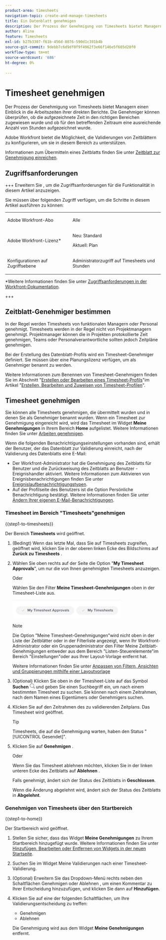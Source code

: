 ```yaml
---
product-area: timesheets
navigation-topic: create-and-manage-timesheets
title: Ein Datenblatt genehmigen
description: Der Prozess der Genehmigung von Timesheets bietet Managern einen Einblick in die Arbeitszeiten ihrer direkten Berichte. Die Genehmiger können überprüfen, ob die aufgezeichnete Zeit in den richtigen Bereichen zugewiesen wurde und ob für den betreffenden Zeitraum eine ausreichende Anzahl von Stunden aufgezeichnet wurde.
author: Alina
feature: Timesheets
exl-id: b27b3307-f61b-456d-8076-590d1c391b4b
source-git-commit: 9debb7c6d9df0f9f4962f3e66f146e5f605d20f0
workflow-type: tm+mt
source-wordcount: '686'
ht-degree: 0%

---
```


# Timesheet genehmigen

<!--Audited: 8/2024-->

Der Prozess der Genehmigung von Timesheets bietet Managern einen Einblick in die Arbeitszeiten ihrer direkten Berichte. Die Genehmiger können überprüfen, ob die aufgezeichnete Zeit in den richtigen Bereichen zugewiesen wurde und ob für den betreffenden Zeitraum eine ausreichende Anzahl von Stunden aufgezeichnet wurde.

Adobe Workfront bietet die Möglichkeit, die Validierungen von Zeitblättern zu konfigurieren, um sie in diesem Bereich zu unterstützen.

Informationen zum Übermitteln eines Zeitblatts finden Sie unter [Zeitblatt zur Genehmigung einreichen](../../timesheets/create-and-manage-timesheets/submit-timesheet-for-approval.md).

## Zugriffsanforderungen

+++ Erweitern Sie , um die Zugriffsanforderungen für die Funktionalität in diesem Artikel anzuzeigen.

Sie müssen über folgenden Zugriff verfügen, um die Schritte in diesem Artikel ausführen zu können:

<table style="table-layout:auto"> 
 <col> 
 </col> 
 <col> 
 </col> 
 <tbody> 
  <tr> 
   <td role="rowheader"><p>Adobe Workfront-Abo</p></td> 
   <td> <p>Alle</p> </td> 
  </tr> 
  <tr> 
   <td role="rowheader"><p>Adobe Workfront-Lizenz*</p></td> 
   <td> <p>Neu: Standard</p>
   <p>Aktuell: Plan </p> 
   <tr> 
   <td role="rowheader">Konfigurationen auf Zugriffsebene</td> 
   <td> <p>Administratorzugriff auf Timesheets und Stunden </p> </td> 
  </tr>

</td> 
  </tr> 
 </tbody> 
</table>

*Weitere Informationen finden Sie unter [Zugriffsanforderungen in der Workfront-Dokumentation](/help/quicksilver/administration-and-setup/add-users/access-levels-and-object-permissions/access-level-requirements-in-documentation.md).

+++

## Zeitblatt-Genehmiger bestimmen

In der Regel werden Timesheets von funktionalen Managern oder Personal genehmigt. Timesheets werden in der Regel nicht von Projektmanagern genehmigt. Projektmanager können die in Projekten protokollierte Zeit genehmigen, Teams oder Personalverantwortliche sollten jedoch Zeitpläne genehmigen.

Bei der Erstellung des Datenblatt-Profils wird ein Timesheet-Genehmiger definiert. Sie müssen über eine Planungslizenz verfügen, um als Genehmiger benannt zu werden.

Weitere Informationen zum Benennen von Timesheet-Genehmigern finden Sie im Abschnitt &quot;[Erstellen oder Bearbeiten eines Timesheet-Profils](../../timesheets/create-and-manage-timesheets/create-timesheet-profiles.md#create)&quot;im Artikel &quot;[Erstellen, Bearbeiten und Zuweisen von Timesheet-Profilen](../../timesheets/create-and-manage-timesheets/create-timesheet-profiles.md)&quot;.

## Timesheet genehmigen

Sie können alle Timesheets genehmigen, die übermittelt wurden und in denen Sie als Genehmiger benannt wurden. Wenn ein Timesheet zur Genehmigung eingereicht wird, wird das Timesheet im Widget **Meine Genehmigungen** in Ihrem Bereich **Home** aufgelistet. Weitere Informationen finden Sie unter [Arbeiten genehmigen](../../review-and-approve-work/manage-approvals/approving-work.md).

Wenn die folgenden Benachrichtigungseinstellungen vorhanden sind, erhält der Benutzer, der das Datenblatt zur Validierung einreicht, nach der Validierung des Datenblatts eine E-Mail:

* Der Workfront-Administrator hat die Genehmigung des Zeitblatts für Benutzer und die Zurückweisung des Zeitblatts an Benutzer -Ereignishandler aktiviert. Weitere Informationen zum Aktivieren von Ereignisbenachrichtigungen finden Sie unter [Ereignislaufbenachrichtigungstypen](../../administration-and-setup/manage-workfront/emails/event-notifications-available-in-wf.md).
* Auf der Profilseite des Benutzers ist die Option Persönliche Benachrichtigung bestätigt. Weitere Informationen finden Sie unter [Ändern Ihrer eigenen E-Mail-Benachrichtigungen](/help/quicksilver/workfront-basics/using-notifications/activate-or-deactivate-your-own-event-notifications.md).

### Timesheet im Bereich &quot;Timesheets&quot;genehmigen

{{step1-to-timesheets}}

Der Bereich **Timesheets** wird geöffnet.

1. (Bedingt) Wenn das letzte Mal, dass Sie auf Timesheets zugreifen, geöffnet wird, klicken Sie in der oberen linken Ecke des Bildschirms auf **Zurück zu Timesheets** .

1. Wählen Sie oben rechts auf der Seite die Option &quot;**My Timesheet Approvals**&quot;, um nur die von Ihnen genehmigten Timesheets anzuzeigen.

   Oder

   Wählen Sie den Filter **Meine Timesheet-Genehmigungen** oben in der Timesheet-Liste aus.

   ![](assets/my-timesheet-approvals-my-timesheets-pills-on-timesheets-list-nwe-350x58.png)

   >[!NOTE]
   >
   >Die Option &quot;Meine Timesheet-Genehmigungen&quot;wird nicht oben in der Liste der Zeitblätter oder in der Filterliste angezeigt, wenn Ihr Workfront-Administrator oder ein Gruppenadministrator den Filter Meine Zeitblatt-Genehmigungen entweder aus dem Bereich &quot;Listen-Steuerelemente&quot;im Bereich &quot;Einstellungen&quot;oder aus Ihrer Layout-Vorlage entfernt hat.
   >
   >Weitere Informationen finden Sie unter [Anpassen von Filtern, Ansichten und Gruppierungen mithilfe einer Layoutvorlage](../../administration-and-setup/customize-workfront/use-layout-templates/customize-fvg-list-controls-layout-template.md)
   >   
   >

1. (Optional) Klicken Sie oben in der Timesheet-Liste auf das Symbol **Suchen** ![](assets/search-icon.png) und geben Sie einen Suchbegriff ein, um nach einem bestimmten Timesheet zu suchen. Sie können nach einem Zeitrahmen, nach dem Namen eines Eigentümers oder Genehmigers suchen.
1. Klicken Sie auf den Zeitrahmen des zu validierenden Zeitplans. Das Timesheet wird geöffnet.

   >[!TIP]
   >
   >Timesheets, die auf die Genehmigung warten, haben den Status &quot;[!UICONTROL Gesendet]&quot;.


1. Klicken Sie auf **Genehmigen** .

   Oder

   Wenn Sie das Timesheet ablehnen möchten, klicken Sie in der linken unteren Ecke des Zeitblatts auf **Ablehnen** .

   Falls genehmigt, ändert sich der Status des Zeitblatts in **Geschlossen**.

   Wenn die Änderung abgelehnt wird, ändert sich der Status des Zeitblatts in **Abgelehnt**.

### Genehmigen von Timesheets über den Startbereich

{{step1-to-home}}

Der Startbereich wird geöffnet.

1. Stellen Sie sicher, dass das Widget **Meine Genehmigungen** zu Ihrem Startbereich hinzugefügt wurde. Weitere Informationen finden Sie unter [Hinzufügen, Bearbeiten oder Entfernen von Widgets in der neuen Startseite](/help/quicksilver/workfront-basics/using-home/new-home/add-edit-remove-widgets-in-new-home.md).
1. Suchen Sie im Widget Meine Validierungen nach einer Timesheet-Validierung.
1. (Optional) Erweitern Sie das Dropdown-Menü rechts neben den Schaltflächen Genehmigen oder Ablehnen , um einen Kommentar zu Ihrer Entscheidung hinzuzufügen, und klicken Sie dann auf **Hinzufügen**.
1. Klicken Sie auf eine der folgenden Schaltflächen, um Ihre Validierungsentscheidung zu treffen:

   * Genehmigen
   * Ablehnen

   Die Genehmigung wird aus dem Widget **Meine Genehmigungen** entfernt.


